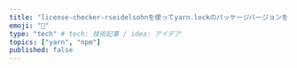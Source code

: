 ```yaml
---
title: "license-checker-rseidelsohnを使ってyarn.lockのパッケージバージョンを取得する"
emoji: "🔏"
type: "tech" # tech: 技術記事 / idea: アイデア
topics: ["yarn", "npm"]
published: false
---
```

